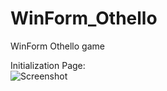 # WinForm_Othello
 WinForm Othello game

Initialization Page:<br />
![Screenshot](https://github.com/asaf12355/WinForm_Othello/blob/master/pictures/init.png)
<br />
